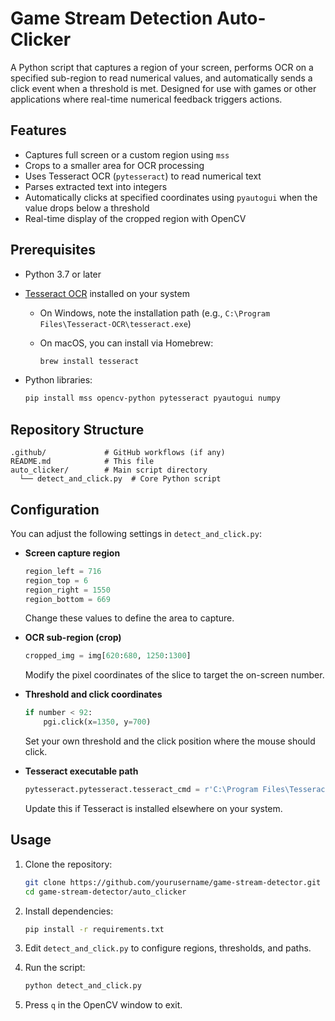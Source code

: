 # Game Stream Detection Auto-Clicker

A Python script that captures a region of your screen, performs OCR on a specified sub-region to read numerical values, and automatically sends a click event when a threshold is met. Designed for use with games or other applications where real-time numerical feedback triggers actions.

## Features

* Captures full screen or a custom region using `mss`
* Crops to a smaller area for OCR processing
* Uses Tesseract OCR (`pytesseract`) to read numerical text
* Parses extracted text into integers
* Automatically clicks at specified coordinates using `pyautogui` when the value drops below a threshold
* Real-time display of the cropped region with OpenCV

## Prerequisites

* Python 3.7 or later
* [Tesseract OCR](https://github.com/tesseract-ocr/tesseract) installed on your system

  * On Windows, note the installation path (e.g., `C:\Program Files\Tesseract-OCR\tesseract.exe`)
  * On macOS, you can install via Homebrew:

    ```bash
    brew install tesseract
    ```
* Python libraries:

  ```bash
  pip install mss opencv-python pytesseract pyautogui numpy
  ```

## Repository Structure

```
.github/             # GitHub workflows (if any)
README.md            # This file
auto_clicker/        # Main script directory
  └── detect_and_click.py  # Core Python script
```

## Configuration

You can adjust the following settings in `detect_and_click.py`:

* **Screen capture region**

  ```python
  region_left = 716
  region_top = 6
  region_right = 1550
  region_bottom = 669
  ```

  Change these values to define the area to capture.

* **OCR sub-region (crop)**

  ```python
  cropped_img = img[620:680, 1250:1300]
  ```

  Modify the pixel coordinates of the slice to target the on-screen number.

* **Threshold and click coordinates**

  ```python
  if number < 92:
      pgi.click(x=1350, y=700)
  ```

  Set your own threshold and the click position where the mouse should click.

* **Tesseract executable path**

  ```python
  pytesseract.pytesseract.tesseract_cmd = r'C:\Program Files\Tesseract-OCR\tesseract.exe'
  ```

  Update this if Tesseract is installed elsewhere on your system.

## Usage

1. Clone the repository:

   ```bash
   git clone https://github.com/yourusername/game-stream-detector.git
   cd game-stream-detector/auto_clicker
   ```
2. Install dependencies:

   ```bash
   pip install -r requirements.txt
   ```
3. Edit `detect_and_click.py` to configure regions, thresholds, and paths.
4. Run the script:

   ```bash
   python detect_and_click.py
   ```
5. Press `q` in the OpenCV window to exit.

